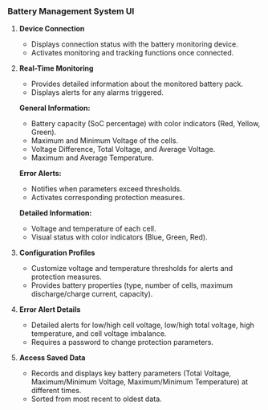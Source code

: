 ### Battery Management System UI

1. **Device Connection**
   - Displays connection status with the battery monitoring device.
   - Activates monitoring and tracking functions once connected.

2. **Real-Time Monitoring**
   - Provides detailed information about the monitored battery pack.
   - Displays alerts for any alarms triggered.

   **General Information:**
   - Battery capacity (SoC percentage) with color indicators (Red, Yellow, Green).
   - Maximum and Minimum Voltage of the cells.
   - Voltage Difference, Total Voltage, and Average Voltage.
   - Maximum and Average Temperature.

   **Error Alerts:**
   - Notifies when parameters exceed thresholds.
   - Activates corresponding protection measures.

   **Detailed Information:**
   - Voltage and temperature of each cell.
   - Visual status with color indicators (Blue, Green, Red).

3. **Configuration Profiles**
   - Customize voltage and temperature thresholds for alerts and protection measures.
   - Provides battery properties (type, number of cells, maximum discharge/charge current, capacity).

4. **Error Alert Details**
   - Detailed alerts for low/high cell voltage, low/high total voltage, high temperature, and cell voltage imbalance.
   - Requires a password to change protection parameters.

5. **Access Saved Data**
   - Records and displays key battery parameters (Total Voltage, Maximum/Minimum Voltage, Maximum/Minimum Temperature) at different times.
   - Sorted from most recent to oldest data.
